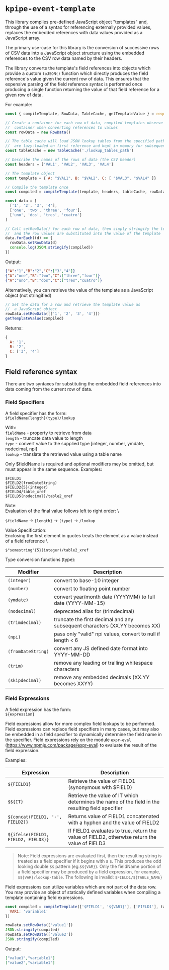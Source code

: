 # `kpipe-event-template`

This library compiles pre-defined JavaScript object "templates" and, through the use of
a syntax for referencing externally provided values, replaces the embedded references with
data values provided as a JavaScript array.

The primary use-case for this library is the conversion of successive rows of CSV data into
a JavaScript object structure using the embedded references to the CSV row data named by their
headers.

The library converts the template's field references into objects which provide a custom `toJSON()` function
which directly produces the field reference's value given the current row of data. This ensures that
the expensive parsing of the field reference syntax is performed once producing a single function returning the
value of that field reference for a given row of data.

For example:

```javascript
const { compileTemplate, RowData, TableCache, getTemplateValue } = require('kpipe-event-template')

// Create a container for each row of data, compiled templates observe this
//  container when converting references to values
const rowData = new RowData()

// The table cache will load JSON lookup tables from the specified path. They
//  are lazy-loaded on first reference and kept in memory for subsequent lookups
const tableCache = new TableCache('./lookup_tables_path')

// Describe the names of the rows of data (the CSV header)
const headers = ['VAL1', 'VAL2', 'VAL3', 'VAL4']

// The template object
const template = { A: "$VAL1", B: "$VAL2", C: [ "$VAL3", "$VAL4" ]}

// Compile the template once
const compiled = compileTemplate(template, headers, tableCache, rowData)

const data = [
  ['1', '2', '3', '4'],
  ['one', 'two', 'three', 'four'],
  ['uno', 'dos', 'tres', 'cuatro']
]

// Call setRowData() for each row of data, then simply stringify the template
//  and the row values are substituted into the value of the template
data.forEach((d) => {
  rowData.setRowData(d)
  console.log(JSON.stringify(compiled))
})
```

Output:

```json
{"A":"1","B":"2","C":["3","4"]}
{"A":"one","B":"two","C":["three","four"]}
{"A":"uno","B":"dos","C":["tres","cuatro"]}
```

Alternatively, you can retrieve the value of the template as a JavaScript object (not stringified)

```javascript
// Set the data for a row and retrieve the template value as 
//  a JavaScript object
rowData.setRowData([['1', '2', '3', '4']])
getTemplateValue(compiled)
```

Returns:

```javascript
{
  A: '1',
  B: '2',
  C: ['3', '4']
}
```

## Field reference syntax

There are two syntaxes for substituting the embedded field references into data coming from the
current row of data.

### **Field Specifiers**

A field specifier has the form: \
  `$fieldName{length}(type)/lookup`

With: \
  `fieldName` - property to retrieve from data \
  `length` - truncate data value to length \
  `type` - convert value to the supplied type [integer, number, ymdate, nodecimal, npi] \
  `lookup` - translate the retrieved value using a table name

Only $fieldName is required and optional modifiers mey be omitted, but must appear
in the same sequence. Examples:

  `$FIELD1` \
  `$FIELD2(fromDateString)` \
  `$FIELD2{5}(integer)` \
  `$FIELD4/table_xref` \
  `$FIELD5(nodecimal)/table2_xref`

Note: \
  Evaluation of the final value follows left to right order: \

  `$fieldName` -> `{length}` -> `(type)` -> `/lookup`

Value Specification: \
  Enclosing the first element in quotes treats the element as a value instead of a field reference \

  `$"somestring"{5}(integer)/table2_xref`

Type conversion functions (type):

| Modifier | Description |
|---|---|
`(integer)`|convert to base-10 integer|
`(number)`|convert to floating point number|
`(ymdate)`|convert year/month date (YYYYMM) to full date (YYYY-MM-15)|
`(nodecimal)`|deprecated alias for (trimdecimal)|
`(trimdecimal)`|truncate the first decimal and any subsequent characters (XX.YY becomes XX)|
`(npi)`|pass only "valid" npi values, convert to null if length < 6|
`(fromDateString)`|convert any JS defined date format into YYYY-MM-DD|
`(trim)`|remove any leading or trailing whitespace characters|
`(skipdecimal)`|remove any embedded decimals (XX.YY becomes XXYY)|


### **Field Expressions**

A field expression has the form: \
  `${expression}`

Field expressions allow for more complex field lookups to be performed. Field expressions can replace
field specifiers in many cases, but may also be embedded in a field specifier to dynamically determine the field name in the specifier. Field expressions rely on the module `expr-eval` (https://www.npmjs.com/package/expr-eval) to evaluate the result of the field expression.

Examples:

| Expression | Description |
|---|---|
|`${FIELD1}`|Retrieve the value of FIELD1 (synonymous with $FIELD) |
|`$${IT}`|Retrieve the value of IT which determines the name of the field in the resulting field specifier |
|`${concat(FIELD1, '-', FIELD2)}`|Returns value of FIELD1 concatenated with a hyphen and the value of FIELD2 |
|`${ifelse(FIELD1, FIELD2, FIELD3)}`|If FIELD1 evaluates to true, return the value of FIELD2, otherwise return the value of FIELD3|


> Note: Field expressions are evaluated first, then the resulting string is treated as a field specifier if it begins with a `$`. This produces the odd looking double `$$` pattern (eg.`$${VAR}`). Only
the fieldName portion of a field specifier may be produced by a field expression, for example, `$${VAR}/lookup-table`. The following is invalid: `$FIELD1/${TABLE_NAME}`

Field expressions can utilize variables which are not part of the data row. You may provide an
object of statically defined variables when compiling a template containing field expressions.

```javascript
const compiled = compileTemplate(['$FIELD1', '${VAR1}'], ['FIELD1'], tableCache, rowData, {
  VAR1: 'variable1'
})

rowData.setRowData(['value1'])
JSON.stringify(compiled)
rowData.setRowData(['value2'])
JSON.stringify(compiled)
```

Output:

```json
["value1","variable1"]
["value2","variable1"]
```